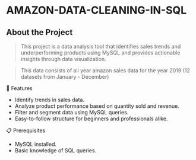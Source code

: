 # AMAZON-DATA-CLEANING-IN-SQL

## About the Project

>This project is a data analysis tool that identifies sales trends and underperforming products using MySQL and provides actionable insights through data visualization.

>This data consists of all year amazon sales data for the year 2019 (12 datasets from January - December)

🚀 Features
- Identify trends in sales data.
- Analyze product performance based on quantity sold and revenue.
- Filter and segment data using MySQL queries.
- Easy-to-follow structure for beginners and professionals alike.

📋 Prerequisites
- MySQL installed.
- Basic knowledge of SQL queries.
